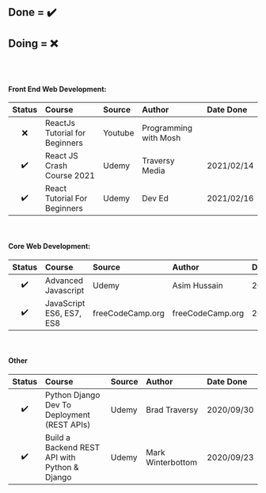 ## Done = ✔️
## Doing = ❌
<br><br>

#### Front End Web Development:
| Status | Course | Source | Author | Date Done |
| :---: |:---| :----- | :-----| :-----|
| ❌ | ReactJs Tutorial for Beginners | Youtube | Programming with Mosh | |
| ✔️ | React JS Crash Course 2021 | Udemy | Traversy Media | 2021/02/14|
| ✔️ | React Tutorial For Beginners | Udemy| Dev Ed | 2021/02/16 |
<br>

#### Core Web Development:
| Status | Course | Source | Author | Date Done |
| :---: |:---| :----- | :-----| :-----|
| ✔️ | Advanced Javascript | Udemy | Asim Hussain | 2021/03/24 |
| ✔️ | JavaScript ES6, ES7, ES8 | freeCodeCamp.org | freeCodeCamp.org | 2021/02/21|
<br>

#### Other
| Status | Course | Source | Author | Date Done |
| :---: |:---| :----- | :-----| :-----|
| ✔️ | Python Django Dev To Deployment (REST APIs) | Udemy | Brad Traversy | 2020/09/30 |
| ✔️ | Build a Backend REST API with Python & Django | Udemy | Mark Winterbottom | 2020/09/23|
<br>
